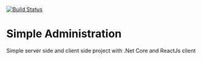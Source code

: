 [![Build Status](https://dev.azure.com/sjh-personal/Simple%20Administration/_apis/build/status/j-hashemi.SimpleAdministration?branchName=main)](https://dev.azure.com/sjh-personal/Simple%20Administration/_build/latest?definitionId=1&branchName=main)
# Simple Administration
Simple server side and client side project with .Net Core and ReactJs client 
